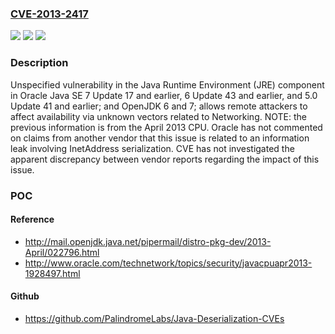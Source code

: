 ### [CVE-2013-2417](https://cve.mitre.org/cgi-bin/cvename.cgi?name=CVE-2013-2417)
![](https://img.shields.io/static/v1?label=Product&message=n%2Fa&color=blue)
![](https://img.shields.io/static/v1?label=Version&message=n%2Fa&color=blue)
![](https://img.shields.io/static/v1?label=Vulnerability&message=n%2Fa&color=brighgreen)

### Description

Unspecified vulnerability in the Java Runtime Environment (JRE) component in Oracle Java SE 7 Update 17 and earlier, 6 Update 43 and earlier, and 5.0 Update 41 and earlier; and OpenJDK 6 and 7; allows remote attackers to affect availability via unknown vectors related to Networking.  NOTE: the previous information is from the April 2013 CPU. Oracle has not commented on claims from another vendor that this issue is related to an information leak involving InetAddress serialization. CVE has not investigated the apparent discrepancy between vendor reports regarding the impact of this issue.

### POC

#### Reference
- http://mail.openjdk.java.net/pipermail/distro-pkg-dev/2013-April/022796.html
- http://www.oracle.com/technetwork/topics/security/javacpuapr2013-1928497.html

#### Github
- https://github.com/PalindromeLabs/Java-Deserialization-CVEs

